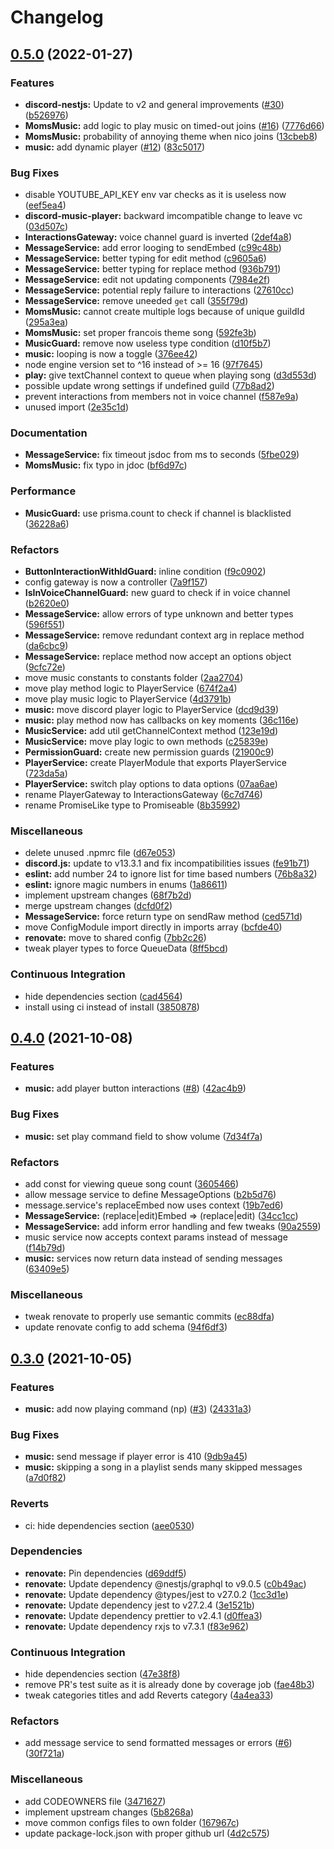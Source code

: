 # Changelog

## [0.5.0](https://www.github.com/Vhoyon/voyage/compare/v0.4.0...v0.5.0) (2022-01-27)


### Features

* **discord-nestjs:** Update to v2 and general improvements ([#30](https://www.github.com/Vhoyon/voyage/issues/30)) ([b526976](https://www.github.com/Vhoyon/voyage/commit/b526976fb525b756a9145bde90c8c3b2b124928e))
* **MomsMusic:** add logic to play music on timed-out joins ([#16](https://www.github.com/Vhoyon/voyage/issues/16)) ([7776d66](https://www.github.com/Vhoyon/voyage/commit/7776d6680844c1f5365f8733a5e7ed9e2193a0b6))
* **MomsMusic:** probability of annoying theme when nico joins ([13cbeb8](https://www.github.com/Vhoyon/voyage/commit/13cbeb8de9dc14403b919673269abe93fa25b18e))
* **music:** add dynamic player ([#12](https://www.github.com/Vhoyon/voyage/issues/12)) ([83c5017](https://www.github.com/Vhoyon/voyage/commit/83c5017780e70d73dbf801dcdf825009e9d3c207))


### Bug Fixes

* disable YOUTUBE_API_KEY env var checks as it is useless now ([eef5ea4](https://www.github.com/Vhoyon/voyage/commit/eef5ea47780d5845ad862033a3410d858a5eccf8))
* **discord-music-player:** backward imcompatible change to leave vc ([03d507c](https://www.github.com/Vhoyon/voyage/commit/03d507c87f2820cfac06e8122d71caa388fb6fd4))
* **InteractionsGateway:** voice channel guard is inverted ([2def4a8](https://www.github.com/Vhoyon/voyage/commit/2def4a85ca556380abfd51584b832c1ca9db0e32))
* **MessageService:** add error looging to sendEmbed ([c99c48b](https://www.github.com/Vhoyon/voyage/commit/c99c48bab416c88b593985962a13a8e4c7df2041))
* **MessageService:** better typing for edit method ([c9605a6](https://www.github.com/Vhoyon/voyage/commit/c9605a6cc3568588e81c2b888df5ff7b0e535e4c))
* **MessageService:** better typing for replace method ([936b791](https://www.github.com/Vhoyon/voyage/commit/936b7919beaaffe2e0bbec5e2540ace40890703a))
* **MessageService:** edit not updating components ([7984e2f](https://www.github.com/Vhoyon/voyage/commit/7984e2f8763a864f7a1f1725f18cd33477837361))
* **MessageService:** potential reply failure to interactions ([27610cc](https://www.github.com/Vhoyon/voyage/commit/27610cce8c6d0a0d1a48f0a2e6bba540d30841af))
* **MessageService:** remove uneeded `get` call ([355f79d](https://www.github.com/Vhoyon/voyage/commit/355f79da906516939ffebb35a9450f3fbf24802d))
* **MomsMusic:** cannot create multiple logs because of unique guildId ([295a3ea](https://www.github.com/Vhoyon/voyage/commit/295a3eab7096847b02c74175f3e9ebb4a70a03d1))
* **MomsMusic:** set proper francois theme song ([592fe3b](https://www.github.com/Vhoyon/voyage/commit/592fe3b6ad52b8287ea1b53eaea601cc4a698295))
* **MusicGuard:** remove now useless type condition ([d10f5b7](https://www.github.com/Vhoyon/voyage/commit/d10f5b71a69f8d5f52488f80f952a5f7f60e16b9))
* **music:** looping is now a toggle ([376ee42](https://www.github.com/Vhoyon/voyage/commit/376ee42b97681dd2e692120407811e4a3c6c3d65))
* node engine version set to ^16 instead of >= 16 ([97f7645](https://www.github.com/Vhoyon/voyage/commit/97f76450b34e25b954e75770c4807a3bbe19f1f4))
* **play:** give textChannel context to queue when playing song ([d3d553d](https://www.github.com/Vhoyon/voyage/commit/d3d553d76420bea0bbeddb16439b563e8b31701b))
* possible update wrong settings if undefined guild ([77b8ad2](https://www.github.com/Vhoyon/voyage/commit/77b8ad2d406d16dac3718768ac4bc1fa39b1e164))
* prevent interactions from members not in voice channel ([f587e9a](https://www.github.com/Vhoyon/voyage/commit/f587e9a829179812b861f236935f8f31eada5a3c))
* unused import ([2e35c1d](https://www.github.com/Vhoyon/voyage/commit/2e35c1d0fe760f476e58ff1c96213a415ecfc8cb))


### Documentation

* **MessageService:** fix timeout jsdoc from ms to seconds ([5fbe029](https://www.github.com/Vhoyon/voyage/commit/5fbe02928f2c1f286c595406f249c8f7fddaa0b8))
* **MomsMusic:** fix typo in jdoc ([bf6d97c](https://www.github.com/Vhoyon/voyage/commit/bf6d97ca20af1ac41642419647f47df433518993))


### Performance

* **MusicGuard:** use prisma.count to check if channel is blacklisted ([36228a6](https://www.github.com/Vhoyon/voyage/commit/36228a6308924920c25023e59c26e3fd6667462a))


### Refactors

* **ButtonInteractionWithIdGuard:** inline condition ([f9c0902](https://www.github.com/Vhoyon/voyage/commit/f9c090253d9566206d48c8f50484225373e584d6))
* config gateway is now a controller ([7a9f157](https://www.github.com/Vhoyon/voyage/commit/7a9f1577a283cb46cd7001470c517a50e7ead53e))
* **IsInVoiceChannelGuard:** new guard to check if in voice channel ([b2620e0](https://www.github.com/Vhoyon/voyage/commit/b2620e080683fc18e2629d6aac57d01e4209152f))
* **MessageService:** allow errors of type unknown and better types ([596f551](https://www.github.com/Vhoyon/voyage/commit/596f551e488e002488b61fc194e867bb7c79e5ab))
* **MessageService:** remove redundant context arg in replace method ([da6cbc9](https://www.github.com/Vhoyon/voyage/commit/da6cbc953776b528fbe7db3076bf4e02c48d7b24))
* **MessageService:** replace method now accept an options object ([9cfc72e](https://www.github.com/Vhoyon/voyage/commit/9cfc72e8bd68cd86e89a5816dca3a795cc43974d))
* move music constants to constants folder ([2aa2704](https://www.github.com/Vhoyon/voyage/commit/2aa27046d790987f8c8663b55e60d69f68b13f7f))
* move play method logic to PlayerService ([674f2a4](https://www.github.com/Vhoyon/voyage/commit/674f2a465df985bb93d6d1411a441c3c71ec9bd8))
* move play music logic to PlayerService ([4d3791b](https://www.github.com/Vhoyon/voyage/commit/4d3791b8fcbcf335fcb26bed967434b1cf005bd9))
* **music:** move discord player logic to PlayerService ([dcd9d39](https://www.github.com/Vhoyon/voyage/commit/dcd9d39d89c3024ab8ed6421c44a7acb88f61dde))
* **music:** play method now has callbacks on key moments ([36c116e](https://www.github.com/Vhoyon/voyage/commit/36c116e7707afbf20a2f5d4a81c4d0c1ff0e1c06))
* **MusicService:** add util getChannelContext method ([123e19d](https://www.github.com/Vhoyon/voyage/commit/123e19db501b80e3e2e6a5428034f3086598052d))
* **MusicService:** move play logic to own methods ([c25839e](https://www.github.com/Vhoyon/voyage/commit/c25839e7eb6bacb4a8a5c2215ed96a2cd2b33b32))
* **PermissionGuard:** create new permission guards ([21900c9](https://www.github.com/Vhoyon/voyage/commit/21900c962d2e688f35b6d7ac29ea1a17c223fb31))
* **PlayerService:** create PlayerModule that exports PlayerService ([723da5a](https://www.github.com/Vhoyon/voyage/commit/723da5a5523be085e6e965517d4edb3a7442a33b))
* **PlayerService:** switch play options to data options ([07aa6ae](https://www.github.com/Vhoyon/voyage/commit/07aa6ae33b5454d519d57685847f10fd7e662fec))
* rename PlayerGateway to InteractionsGateway ([6c7d746](https://www.github.com/Vhoyon/voyage/commit/6c7d746fc811dffee89225ee9b16652c22ff0abf))
* rename PromiseLike type to Promiseable ([8b35992](https://www.github.com/Vhoyon/voyage/commit/8b35992dde94f12b4505095c3a0229a9029234df))


### Miscellaneous

* delete unused .npmrc file ([d67e053](https://www.github.com/Vhoyon/voyage/commit/d67e053df06c9f45e21cbae8697a9e949a6e9af7))
* **discord.js:** update to v13.3.1 and fix incompatibilities issues ([fe91b71](https://www.github.com/Vhoyon/voyage/commit/fe91b71cade5e2856171a1d709c664c4d7a1c08c))
* **eslint:** add number 24 to ignore list for time based numbers ([76b8a32](https://www.github.com/Vhoyon/voyage/commit/76b8a3200dd21678dcbd809da1b01173f286f607))
* **eslint:** ignore magic numbers in enums ([1a86611](https://www.github.com/Vhoyon/voyage/commit/1a86611490b3be7c7e78341d4503d1e13bbfc5ad))
* implement upstream changes ([68f7b2d](https://www.github.com/Vhoyon/voyage/commit/68f7b2d4e8895b3ba779762c16ed3497e383b0cd))
* merge upstream changes ([dcfd0f2](https://www.github.com/Vhoyon/voyage/commit/dcfd0f2622c7822d6b2f73ba62cec55b297e876e))
* **MessageService:** force return type on sendRaw method ([ced571d](https://www.github.com/Vhoyon/voyage/commit/ced571df555dd1878e4480281ada6ef54998b53c))
* move ConfigModule import directly in imports array ([bcfde40](https://www.github.com/Vhoyon/voyage/commit/bcfde40490a3829e4aa8f21d0b4e8ff9d04752fc))
* **renovate:** move to shared config ([7bb2c26](https://www.github.com/Vhoyon/voyage/commit/7bb2c265e803b5e7129eeee3f4e762d54745adc6))
* tweak player types to force QueueData ([8ff5bcd](https://www.github.com/Vhoyon/voyage/commit/8ff5bcd609b72d0b1dfdc8844d664afd31ad99bd))


### Continuous Integration

* hide dependencies section ([cad4564](https://www.github.com/Vhoyon/voyage/commit/cad4564c8b7320e9fbd6f30d8235bd12dda3373a))
* install using ci instead of install ([3850878](https://www.github.com/Vhoyon/voyage/commit/3850878b3a0e12ca430c64933be857a918f31aa1))

## [0.4.0](https://www.github.com/Vhoyon/voyage/compare/v0.3.0...v0.4.0) (2021-10-08)


### Features

* **music:** add player button interactions ([#8](https://www.github.com/Vhoyon/voyage/issues/8)) ([42ac4b9](https://www.github.com/Vhoyon/voyage/commit/42ac4b9a07be30efbb3cac0a754ab425a7470dd7))


### Bug Fixes

* **music:** set play command field to show volume ([7d34f7a](https://www.github.com/Vhoyon/voyage/commit/7d34f7afcb165faa9ee185f38667a3655413a8da))


### Refactors

* add const for viewing queue song count ([3605466](https://www.github.com/Vhoyon/voyage/commit/36054665bc904617a70f4747fffe7f857af14c2b))
* allow message service to define MessageOptions ([b2b5d76](https://www.github.com/Vhoyon/voyage/commit/b2b5d761f8e278d0162d8c2bf78536e1f5986c27))
* message.service's replaceEmbed now uses context ([19b7ed6](https://www.github.com/Vhoyon/voyage/commit/19b7ed621f568a42c1c719a0cde784420c57fb5c))
* **MessageService:** (replace|edit)Embed => (replace|edit) ([34cc1cc](https://www.github.com/Vhoyon/voyage/commit/34cc1cccc9fb521be8bd4343aa0b35b13f3b91a6))
* **MessageService:** add inform error handling and few tweaks ([90a2559](https://www.github.com/Vhoyon/voyage/commit/90a25593e390f74f0039889ae18908c450316f3f))
* music service now accepts context params instead of message ([f14b79d](https://www.github.com/Vhoyon/voyage/commit/f14b79d3f3e3ea904b1e02fbb460fd169db697c9))
* **music:** services now return data instead of sending messages ([63409e5](https://www.github.com/Vhoyon/voyage/commit/63409e54871eabff9923b7b06e74aeceddb41bce))


### Miscellaneous

* tweak renovate to properly use semantic commits ([ec88dfa](https://www.github.com/Vhoyon/voyage/commit/ec88dfa3b60419e6c1c4ed7ef7820c675bfae73e))
* update renovate config to add schema ([94f6df3](https://www.github.com/Vhoyon/voyage/commit/94f6df3ecb1b1f29bbff28fcf6313eafb7f34170))

## [0.3.0](https://www.github.com/Vhoyon/voyage/compare/v0.2.2...v0.3.0) (2021-10-05)


### Features

* **music:** add now playing command (np) ([#3](https://www.github.com/Vhoyon/voyage/issues/3)) ([24331a3](https://www.github.com/Vhoyon/voyage/commit/24331a384767d50635af0624b9397f5fe785a19c))


### Bug Fixes

* **music:** send message if player error is 410 ([9db9a45](https://www.github.com/Vhoyon/voyage/commit/9db9a455f3557baaa6744b3109c3b098ef1813dc))
* **music:** skipping a song in a playlist sends many skipped messages ([a7d0f82](https://www.github.com/Vhoyon/voyage/commit/a7d0f82d11618297ef8d3c8a7602da36e2a3753b))


### Reverts

* ci: hide dependencies section ([aee0530](https://www.github.com/Vhoyon/voyage/commit/aee053032758c9a326ebe4b3405819b2a4548c98))


### Dependencies

* **renovate:** Pin dependencies ([d69ddf5](https://www.github.com/Vhoyon/voyage/commit/d69ddf532037a310c981e5a042635f8ce12c9c81))
* **renovate:** Update dependency @nestjs/graphql to v9.0.5 ([c0b49ac](https://www.github.com/Vhoyon/voyage/commit/c0b49ac9c9b309059b8e22a194b506e393e40520))
* **renovate:** Update dependency @types/jest to v27.0.2 ([1cc3d1e](https://www.github.com/Vhoyon/voyage/commit/1cc3d1edd35d9da0ca0beb349c0425b9c27fff9c))
* **renovate:** Update dependency jest to v27.2.4 ([3e1521b](https://www.github.com/Vhoyon/voyage/commit/3e1521bbf48c3898f17c284d93716a550cdb5a43))
* **renovate:** Update dependency prettier to v2.4.1 ([d0ffea3](https://www.github.com/Vhoyon/voyage/commit/d0ffea3d487338274bfc2edcef1d8e0586739606))
* **renovate:** Update dependency rxjs to v7.3.1 ([f83e962](https://www.github.com/Vhoyon/voyage/commit/f83e962daca874efc23021ef8f1e00b2fd3251cb))


### Continuous Integration

* hide dependencies section ([47e38f8](https://www.github.com/Vhoyon/voyage/commit/47e38f86d2c61b5ffb33f9db15ddaf85b7bfc745))
* remove PR's test suite as it is already done by coverage job ([fae48b3](https://www.github.com/Vhoyon/voyage/commit/fae48b3187e04f205e6ab242f23f1799bc019ad4))
* tweak categories titles and add Reverts category ([4a4ea33](https://www.github.com/Vhoyon/voyage/commit/4a4ea3361e955f086c7b0b9d3ed11c9c29092a36))


### Refactors

* add message service to send formatted messages or errors ([#6](https://www.github.com/Vhoyon/voyage/issues/6)) ([30f721a](https://www.github.com/Vhoyon/voyage/commit/30f721a2627201180543412429e7dcfe517c2a4f))


### Miscellaneous

* add CODEOWNERS file ([3471627](https://www.github.com/Vhoyon/voyage/commit/34716272eb8890633c30ca68c17951d08c6829dd))
* implement upstream changes ([5b8268a](https://www.github.com/Vhoyon/voyage/commit/5b8268a9f1e1ac4c7bd3fe48add9e2fed9b661f8))
* move common configs files to own folder ([167967c](https://www.github.com/Vhoyon/voyage/commit/167967c28f7e68f4011606817418ac6a43c2fbbf))
* update package-lock.json with proper github url ([4d2c575](https://www.github.com/Vhoyon/voyage/commit/4d2c575a52b67bd333192dee050e26816a58de32))
